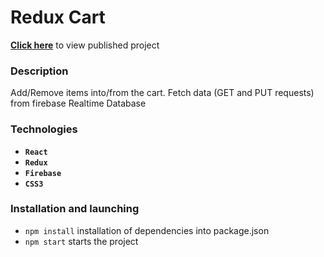 # Redux Cart

**[Click here](https://yuliaiv-iv.github.io/redux-cart/)** to view published project

### Description

Add/Remove items into/from the cart. Fetch data (GET and PUT requests) from firebase Realtime Database

### Technologies

* **`React`**
* **`Redux`**
* **`Firebase`**
* **`CSS3`**

### Installation and launching
* `npm install` installation of dependencies into package.json
* `npm start` starts the project
